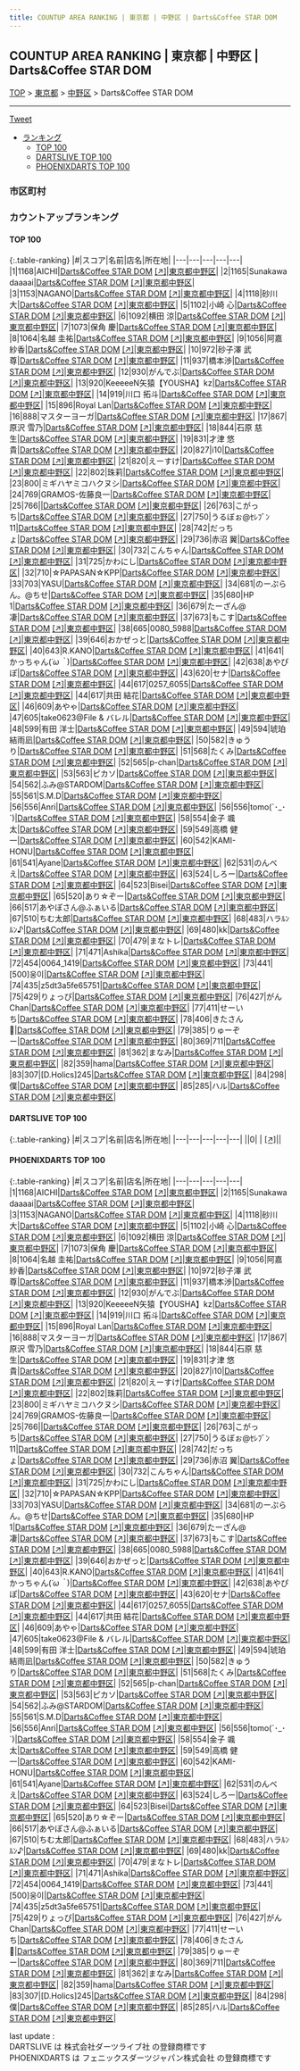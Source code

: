 ```yaml
---
title: COUNTUP AREA RANKING | 東京都 | 中野区 | Darts&Coffee STAR DOM
---
```

## COUNTUP AREA RANKING | 東京都 | 中野区 | Darts&Coffee STAR DOM

[TOP](/darts/rank/) > [東京都](/darts/rank/東京都/) > [中野区](/darts/rank/東京都/中野区/) > Darts&Coffee STAR DOM

___

<a href="https://twitter.com/share?ref_src=twsrc%5Etfw" data-text="COUNTUP AREA RANKING | 東京都中野区Darts&Coffee STAR DOM" class="twitter-share-button" data-hashtags="DARTSLIVE,PHOENIXDARTS,darts,ダーツ" data-show-count="false">Tweet</a>

* [ランキング](#カウントアップランキング)
    * [TOP 100](#top-100)
    * [DARTSLIVE TOP 100](#dartslive-top-100)
    * [PHOENIXDARTS TOP 100](#phoenixdarts-top-100)

### 市区町村

<ul>

</ul>

### カウントアップランキング

#### TOP 100



{:.table-ranking}
|#|スコア|名前|店名|所在地|
|---|---|---|---|---|
|1|1168|<span class="rank-name-pd">AICHI</span>|<a href="/darts/rank/shops/95683.html">Darts&Coffee STAR DOM</a> <a href="https://vs.phoenixdarts.com/jp/shop/shopDetailInfo/s_95683?s_seq=95683">[↗]</a>|<a href="/darts/rank/東京都/中野区">東京都中野区</a>|
|2|1165|<span class="rank-name-pd">Sunakawa daaaai</span>|<a href="/darts/rank/shops/95683.html">Darts&Coffee STAR DOM</a> <a href="https://vs.phoenixdarts.com/jp/shop/shopDetailInfo/s_95683?s_seq=95683">[↗]</a>|<a href="/darts/rank/東京都/中野区">東京都中野区</a>|
|3|1153|<span class="rank-name-pd">NAGANO</span>|<a href="/darts/rank/shops/95683.html">Darts&Coffee STAR DOM</a> <a href="https://vs.phoenixdarts.com/jp/shop/shopDetailInfo/s_95683?s_seq=95683">[↗]</a>|<a href="/darts/rank/東京都/中野区">東京都中野区</a>|
|4|1118|<span class="rank-name-pd"><span class="pro-icon-pd"></span>砂川 大</span>|<a href="/darts/rank/shops/95683.html">Darts&Coffee STAR DOM</a> <a href="https://vs.phoenixdarts.com/jp/shop/shopDetailInfo/s_95683?s_seq=95683">[↗]</a>|<a href="/darts/rank/東京都/中野区">東京都中野区</a>|
|5|1102|<span class="rank-name-pd"><span class="pro-icon-pd"></span>小崎 心</span>|<a href="/darts/rank/shops/95683.html">Darts&Coffee STAR DOM</a> <a href="https://vs.phoenixdarts.com/jp/shop/shopDetailInfo/s_95683?s_seq=95683">[↗]</a>|<a href="/darts/rank/東京都/中野区">東京都中野区</a>|
|6|1092|<span class="rank-name-pd"><span class="pro-icon-pd"></span>横田 涼</span>|<a href="/darts/rank/shops/95683.html">Darts&Coffee STAR DOM</a> <a href="https://vs.phoenixdarts.com/jp/shop/shopDetailInfo/s_95683?s_seq=95683">[↗]</a>|<a href="/darts/rank/東京都/中野区">東京都中野区</a>|
|7|1073|<span class="rank-name-pd"><span class="pro-icon-pd"></span>保角 慶</span>|<a href="/darts/rank/shops/95683.html">Darts&Coffee STAR DOM</a> <a href="https://vs.phoenixdarts.com/jp/shop/shopDetailInfo/s_95683?s_seq=95683">[↗]</a>|<a href="/darts/rank/東京都/中野区">東京都中野区</a>|
|8|1064|<span class="rank-name-pd"><span class="pro-icon-pd"></span>名越 圭祐</span>|<a href="/darts/rank/shops/95683.html">Darts&Coffee STAR DOM</a> <a href="https://vs.phoenixdarts.com/jp/shop/shopDetailInfo/s_95683?s_seq=95683">[↗]</a>|<a href="/darts/rank/東京都/中野区">東京都中野区</a>|
|9|1056|<span class="rank-name-pd"><span class="pro-icon-pd"></span>阿嘉 紗香</span>|<a href="/darts/rank/shops/95683.html">Darts&Coffee STAR DOM</a> <a href="https://vs.phoenixdarts.com/jp/shop/shopDetailInfo/s_95683?s_seq=95683">[↗]</a>|<a href="/darts/rank/東京都/中野区">東京都中野区</a>|
|10|972|<span class="rank-name-pd"><span class="pro-icon-pd"></span>砂子澤 武尊</span>|<a href="/darts/rank/shops/95683.html">Darts&Coffee STAR DOM</a> <a href="https://vs.phoenixdarts.com/jp/shop/shopDetailInfo/s_95683?s_seq=95683">[↗]</a>|<a href="/darts/rank/東京都/中野区">東京都中野区</a>|
|11|937|<span class="rank-name-pd">橋本渉</span>|<a href="/darts/rank/shops/95683.html">Darts&Coffee STAR DOM</a> <a href="https://vs.phoenixdarts.com/jp/shop/shopDetailInfo/s_95683?s_seq=95683">[↗]</a>|<a href="/darts/rank/東京都/中野区">東京都中野区</a>|
|12|930|<span class="rank-name-pd">がんでぶ</span>|<a href="/darts/rank/shops/95683.html">Darts&Coffee STAR DOM</a> <a href="https://vs.phoenixdarts.com/jp/shop/shopDetailInfo/s_95683?s_seq=95683">[↗]</a>|<a href="/darts/rank/東京都/中野区">東京都中野区</a>|
|13|920|<span class="rank-name-pd">KeeeeeN矢猿【YOUSHA】kz</span>|<a href="/darts/rank/shops/95683.html">Darts&Coffee STAR DOM</a> <a href="https://vs.phoenixdarts.com/jp/shop/shopDetailInfo/s_95683?s_seq=95683">[↗]</a>|<a href="/darts/rank/東京都/中野区">東京都中野区</a>|
|14|919|<span class="rank-name-pd"><span class="pro-icon-pd"></span>川口 拓斗</span>|<a href="/darts/rank/shops/95683.html">Darts&Coffee STAR DOM</a> <a href="https://vs.phoenixdarts.com/jp/shop/shopDetailInfo/s_95683?s_seq=95683">[↗]</a>|<a href="/darts/rank/東京都/中野区">東京都中野区</a>|
|15|896|<span class="rank-name-pd">Royal Lan</span>|<a href="/darts/rank/shops/95683.html">Darts&Coffee STAR DOM</a> <a href="https://vs.phoenixdarts.com/jp/shop/shopDetailInfo/s_95683?s_seq=95683">[↗]</a>|<a href="/darts/rank/東京都/中野区">東京都中野区</a>|
|16|888|<span class="rank-name-pd">マスターヨーガ</span>|<a href="/darts/rank/shops/95683.html">Darts&Coffee STAR DOM</a> <a href="https://vs.phoenixdarts.com/jp/shop/shopDetailInfo/s_95683?s_seq=95683">[↗]</a>|<a href="/darts/rank/東京都/中野区">東京都中野区</a>|
|17|867|<span class="rank-name-pd"><span class="pro-icon-pd"></span>原沢 雪乃</span>|<a href="/darts/rank/shops/95683.html">Darts&Coffee STAR DOM</a> <a href="https://vs.phoenixdarts.com/jp/shop/shopDetailInfo/s_95683?s_seq=95683">[↗]</a>|<a href="/darts/rank/東京都/中野区">東京都中野区</a>|
|18|844|<span class="rank-name-pd"><span class="pro-icon-pd"></span>石原 慈生</span>|<a href="/darts/rank/shops/95683.html">Darts&Coffee STAR DOM</a> <a href="https://vs.phoenixdarts.com/jp/shop/shopDetailInfo/s_95683?s_seq=95683">[↗]</a>|<a href="/darts/rank/東京都/中野区">東京都中野区</a>|
|19|831|<span class="rank-name-pd"><span class="pro-icon-pd"></span>才津 悠貴</span>|<a href="/darts/rank/shops/95683.html">Darts&Coffee STAR DOM</a> <a href="https://vs.phoenixdarts.com/jp/shop/shopDetailInfo/s_95683?s_seq=95683">[↗]</a>|<a href="/darts/rank/東京都/中野区">東京都中野区</a>|
|20|827|<span class="rank-name-pd">i10</span>|<a href="/darts/rank/shops/95683.html">Darts&Coffee STAR DOM</a> <a href="https://vs.phoenixdarts.com/jp/shop/shopDetailInfo/s_95683?s_seq=95683">[↗]</a>|<a href="/darts/rank/東京都/中野区">東京都中野区</a>|
|21|820|<span class="rank-name-pd">えーすけ</span>|<a href="/darts/rank/shops/95683.html">Darts&Coffee STAR DOM</a> <a href="https://vs.phoenixdarts.com/jp/shop/shopDetailInfo/s_95683?s_seq=95683">[↗]</a>|<a href="/darts/rank/東京都/中野区">東京都中野区</a>|
|22|802|<span class="rank-name-pd">珠莉</span>|<a href="/darts/rank/shops/95683.html">Darts&Coffee STAR DOM</a> <a href="https://vs.phoenixdarts.com/jp/shop/shopDetailInfo/s_95683?s_seq=95683">[↗]</a>|<a href="/darts/rank/東京都/中野区">東京都中野区</a>|
|23|800|<span class="rank-name-pd">ミギハヤミコハクヌシ</span>|<a href="/darts/rank/shops/95683.html">Darts&Coffee STAR DOM</a> <a href="https://vs.phoenixdarts.com/jp/shop/shopDetailInfo/s_95683?s_seq=95683">[↗]</a>|<a href="/darts/rank/東京都/中野区">東京都中野区</a>|
|24|769|<span class="rank-name-pd">GRAMOS-佐藤良一</span>|<a href="/darts/rank/shops/95683.html">Darts&Coffee STAR DOM</a> <a href="https://vs.phoenixdarts.com/jp/shop/shopDetailInfo/s_95683?s_seq=95683">[↗]</a>|<a href="/darts/rank/東京都/中野区">東京都中野区</a>|
|25|766|<span class="rank-name-pd"></span>|<a href="/darts/rank/shops/95683.html">Darts&Coffee STAR DOM</a> <a href="https://vs.phoenixdarts.com/jp/shop/shopDetailInfo/s_95683?s_seq=95683">[↗]</a>|<a href="/darts/rank/東京都/中野区">東京都中野区</a>|
|26|763|<span class="rank-name-pd">こがっち</span>|<a href="/darts/rank/shops/95683.html">Darts&Coffee STAR DOM</a> <a href="https://vs.phoenixdarts.com/jp/shop/shopDetailInfo/s_95683?s_seq=95683">[↗]</a>|<a href="/darts/rank/東京都/中野区">東京都中野区</a>|
|27|750|<span class="rank-name-pd">うるぼぉ@ｾﾚﾌﾞﾝ11</span>|<a href="/darts/rank/shops/95683.html">Darts&Coffee STAR DOM</a> <a href="https://vs.phoenixdarts.com/jp/shop/shopDetailInfo/s_95683?s_seq=95683">[↗]</a>|<a href="/darts/rank/東京都/中野区">東京都中野区</a>|
|28|742|<span class="rank-name-pd">だっちょ</span>|<a href="/darts/rank/shops/95683.html">Darts&Coffee STAR DOM</a> <a href="https://vs.phoenixdarts.com/jp/shop/shopDetailInfo/s_95683?s_seq=95683">[↗]</a>|<a href="/darts/rank/東京都/中野区">東京都中野区</a>|
|29|736|<span class="rank-name-pd"><span class="pro-icon-pd"></span>赤沼 翼</span>|<a href="/darts/rank/shops/95683.html">Darts&Coffee STAR DOM</a> <a href="https://vs.phoenixdarts.com/jp/shop/shopDetailInfo/s_95683?s_seq=95683">[↗]</a>|<a href="/darts/rank/東京都/中野区">東京都中野区</a>|
|30|732|<span class="rank-name-pd">こんちゃん</span>|<a href="/darts/rank/shops/95683.html">Darts&Coffee STAR DOM</a> <a href="https://vs.phoenixdarts.com/jp/shop/shopDetailInfo/s_95683?s_seq=95683">[↗]</a>|<a href="/darts/rank/東京都/中野区">東京都中野区</a>|
|31|725|<span class="rank-name-pd">かわにし</span>|<a href="/darts/rank/shops/95683.html">Darts&Coffee STAR DOM</a> <a href="https://vs.phoenixdarts.com/jp/shop/shopDetailInfo/s_95683?s_seq=95683">[↗]</a>|<a href="/darts/rank/東京都/中野区">東京都中野区</a>|
|32|710|<span class="rank-name-pd">☆PAPASAN☆KPP</span>|<a href="/darts/rank/shops/95683.html">Darts&Coffee STAR DOM</a> <a href="https://vs.phoenixdarts.com/jp/shop/shopDetailInfo/s_95683?s_seq=95683">[↗]</a>|<a href="/darts/rank/東京都/中野区">東京都中野区</a>|
|33|703|<span class="rank-name-pd">YASU</span>|<a href="/darts/rank/shops/95683.html">Darts&Coffee STAR DOM</a> <a href="https://vs.phoenixdarts.com/jp/shop/shopDetailInfo/s_95683?s_seq=95683">[↗]</a>|<a href="/darts/rank/東京都/中野区">東京都中野区</a>|
|34|681|<span class="rank-name-pd">のーぷらん。@ちせ</span>|<a href="/darts/rank/shops/95683.html">Darts&Coffee STAR DOM</a> <a href="https://vs.phoenixdarts.com/jp/shop/shopDetailInfo/s_95683?s_seq=95683">[↗]</a>|<a href="/darts/rank/東京都/中野区">東京都中野区</a>|
|35|680|<span class="rank-name-pd">HP 1</span>|<a href="/darts/rank/shops/95683.html">Darts&Coffee STAR DOM</a> <a href="https://vs.phoenixdarts.com/jp/shop/shopDetailInfo/s_95683?s_seq=95683">[↗]</a>|<a href="/darts/rank/東京都/中野区">東京都中野区</a>|
|36|679|<span class="rank-name-pd">たーざん@凄</span>|<a href="/darts/rank/shops/95683.html">Darts&Coffee STAR DOM</a> <a href="https://vs.phoenixdarts.com/jp/shop/shopDetailInfo/s_95683?s_seq=95683">[↗]</a>|<a href="/darts/rank/東京都/中野区">東京都中野区</a>|
|37|673|<span class="rank-name-pd">もこす</span>|<a href="/darts/rank/shops/95683.html">Darts&Coffee STAR DOM</a> <a href="https://vs.phoenixdarts.com/jp/shop/shopDetailInfo/s_95683?s_seq=95683">[↗]</a>|<a href="/darts/rank/東京都/中野区">東京都中野区</a>|
|38|665|<span class="rank-name-pd">0080_5988</span>|<a href="/darts/rank/shops/95683.html">Darts&Coffee STAR DOM</a> <a href="https://vs.phoenixdarts.com/jp/shop/shopDetailInfo/s_95683?s_seq=95683">[↗]</a>|<a href="/darts/rank/東京都/中野区">東京都中野区</a>|
|39|646|<span class="rank-name-pd">おかぜっと</span>|<a href="/darts/rank/shops/95683.html">Darts&Coffee STAR DOM</a> <a href="https://vs.phoenixdarts.com/jp/shop/shopDetailInfo/s_95683?s_seq=95683">[↗]</a>|<a href="/darts/rank/東京都/中野区">東京都中野区</a>|
|40|643|<span class="rank-name-pd">R.KANO</span>|<a href="/darts/rank/shops/95683.html">Darts&Coffee STAR DOM</a> <a href="https://vs.phoenixdarts.com/jp/shop/shopDetailInfo/s_95683?s_seq=95683">[↗]</a>|<a href="/darts/rank/東京都/中野区">東京都中野区</a>|
|41|641|<span class="rank-name-pd">かっちゃん(*´ω｀*)</span>|<a href="/darts/rank/shops/95683.html">Darts&Coffee STAR DOM</a> <a href="https://vs.phoenixdarts.com/jp/shop/shopDetailInfo/s_95683?s_seq=95683">[↗]</a>|<a href="/darts/rank/東京都/中野区">東京都中野区</a>|
|42|638|<span class="rank-name-pd">あやぴぽ</span>|<a href="/darts/rank/shops/95683.html">Darts&Coffee STAR DOM</a> <a href="https://vs.phoenixdarts.com/jp/shop/shopDetailInfo/s_95683?s_seq=95683">[↗]</a>|<a href="/darts/rank/東京都/中野区">東京都中野区</a>|
|43|620|<span class="rank-name-pd">セナ</span>|<a href="/darts/rank/shops/95683.html">Darts&Coffee STAR DOM</a> <a href="https://vs.phoenixdarts.com/jp/shop/shopDetailInfo/s_95683?s_seq=95683">[↗]</a>|<a href="/darts/rank/東京都/中野区">東京都中野区</a>|
|44|617|<span class="rank-name-pd">0257_6055</span>|<a href="/darts/rank/shops/95683.html">Darts&Coffee STAR DOM</a> <a href="https://vs.phoenixdarts.com/jp/shop/shopDetailInfo/s_95683?s_seq=95683">[↗]</a>|<a href="/darts/rank/東京都/中野区">東京都中野区</a>|
|44|617|<span class="rank-name-pd"><span class="pro-icon-pd"></span>共田 結花</span>|<a href="/darts/rank/shops/95683.html">Darts&Coffee STAR DOM</a> <a href="https://vs.phoenixdarts.com/jp/shop/shopDetailInfo/s_95683?s_seq=95683">[↗]</a>|<a href="/darts/rank/東京都/中野区">東京都中野区</a>|
|46|609|<span class="rank-name-pd">あやゃ</span>|<a href="/darts/rank/shops/95683.html">Darts&Coffee STAR DOM</a> <a href="https://vs.phoenixdarts.com/jp/shop/shopDetailInfo/s_95683?s_seq=95683">[↗]</a>|<a href="/darts/rank/東京都/中野区">東京都中野区</a>|
|47|605|<span class="rank-name-pd">take0623@File &amp; バレル</span>|<a href="/darts/rank/shops/95683.html">Darts&Coffee STAR DOM</a> <a href="https://vs.phoenixdarts.com/jp/shop/shopDetailInfo/s_95683?s_seq=95683">[↗]</a>|<a href="/darts/rank/東京都/中野区">東京都中野区</a>|
|48|599|<span class="rank-name-pd"><span class="pro-icon-pd"></span>有田 洋士</span>|<a href="/darts/rank/shops/95683.html">Darts&Coffee STAR DOM</a> <a href="https://vs.phoenixdarts.com/jp/shop/shopDetailInfo/s_95683?s_seq=95683">[↗]</a>|<a href="/darts/rank/東京都/中野区">東京都中野区</a>|
|49|594|<span class="rank-name-pd">琥珀 結雨凪</span>|<a href="/darts/rank/shops/95683.html">Darts&Coffee STAR DOM</a> <a href="https://vs.phoenixdarts.com/jp/shop/shopDetailInfo/s_95683?s_seq=95683">[↗]</a>|<a href="/darts/rank/東京都/中野区">東京都中野区</a>|
|50|582|<span class="rank-name-pd">きゅうり</span>|<a href="/darts/rank/shops/95683.html">Darts&Coffee STAR DOM</a> <a href="https://vs.phoenixdarts.com/jp/shop/shopDetailInfo/s_95683?s_seq=95683">[↗]</a>|<a href="/darts/rank/東京都/中野区">東京都中野区</a>|
|51|568|<span class="rank-name-pd">たくみ</span>|<a href="/darts/rank/shops/95683.html">Darts&Coffee STAR DOM</a> <a href="https://vs.phoenixdarts.com/jp/shop/shopDetailInfo/s_95683?s_seq=95683">[↗]</a>|<a href="/darts/rank/東京都/中野区">東京都中野区</a>|
|52|565|<span class="rank-name-pd">p-chan</span>|<a href="/darts/rank/shops/95683.html">Darts&Coffee STAR DOM</a> <a href="https://vs.phoenixdarts.com/jp/shop/shopDetailInfo/s_95683?s_seq=95683">[↗]</a>|<a href="/darts/rank/東京都/中野区">東京都中野区</a>|
|53|563|<span class="rank-name-pd">ピカソ</span>|<a href="/darts/rank/shops/95683.html">Darts&Coffee STAR DOM</a> <a href="https://vs.phoenixdarts.com/jp/shop/shopDetailInfo/s_95683?s_seq=95683">[↗]</a>|<a href="/darts/rank/東京都/中野区">東京都中野区</a>|
|54|562|<span class="rank-name-pd">ふみ@STARDOM</span>|<a href="/darts/rank/shops/95683.html">Darts&Coffee STAR DOM</a> <a href="https://vs.phoenixdarts.com/jp/shop/shopDetailInfo/s_95683?s_seq=95683">[↗]</a>|<a href="/darts/rank/東京都/中野区">東京都中野区</a>|
|55|561|<span class="rank-name-pd">S.M.D</span>|<a href="/darts/rank/shops/95683.html">Darts&Coffee STAR DOM</a> <a href="https://vs.phoenixdarts.com/jp/shop/shopDetailInfo/s_95683?s_seq=95683">[↗]</a>|<a href="/darts/rank/東京都/中野区">東京都中野区</a>|
|56|556|<span class="rank-name-pd">Anri</span>|<a href="/darts/rank/shops/95683.html">Darts&Coffee STAR DOM</a> <a href="https://vs.phoenixdarts.com/jp/shop/shopDetailInfo/s_95683?s_seq=95683">[↗]</a>|<a href="/darts/rank/東京都/中野区">東京都中野区</a>|
|56|556|<span class="rank-name-pd">tomo(´･_･`)</span>|<a href="/darts/rank/shops/95683.html">Darts&Coffee STAR DOM</a> <a href="https://vs.phoenixdarts.com/jp/shop/shopDetailInfo/s_95683?s_seq=95683">[↗]</a>|<a href="/darts/rank/東京都/中野区">東京都中野区</a>|
|58|554|<span class="rank-name-pd"><span class="pro-icon-pd"></span>金子 颯太</span>|<a href="/darts/rank/shops/95683.html">Darts&Coffee STAR DOM</a> <a href="https://vs.phoenixdarts.com/jp/shop/shopDetailInfo/s_95683?s_seq=95683">[↗]</a>|<a href="/darts/rank/東京都/中野区">東京都中野区</a>|
|59|549|<span class="rank-name-pd"><span class="pro-icon-pd"></span>高橋 健一</span>|<a href="/darts/rank/shops/95683.html">Darts&Coffee STAR DOM</a> <a href="https://vs.phoenixdarts.com/jp/shop/shopDetailInfo/s_95683?s_seq=95683">[↗]</a>|<a href="/darts/rank/東京都/中野区">東京都中野区</a>|
|60|542|<span class="rank-name-pd">KAMI-HONU</span>|<a href="/darts/rank/shops/95683.html">Darts&Coffee STAR DOM</a> <a href="https://vs.phoenixdarts.com/jp/shop/shopDetailInfo/s_95683?s_seq=95683">[↗]</a>|<a href="/darts/rank/東京都/中野区">東京都中野区</a>|
|61|541|<span class="rank-name-pd">Ayane</span>|<a href="/darts/rank/shops/95683.html">Darts&Coffee STAR DOM</a> <a href="https://vs.phoenixdarts.com/jp/shop/shopDetailInfo/s_95683?s_seq=95683">[↗]</a>|<a href="/darts/rank/東京都/中野区">東京都中野区</a>|
|62|531|<span class="rank-name-pd">のんべえ</span>|<a href="/darts/rank/shops/95683.html">Darts&Coffee STAR DOM</a> <a href="https://vs.phoenixdarts.com/jp/shop/shopDetailInfo/s_95683?s_seq=95683">[↗]</a>|<a href="/darts/rank/東京都/中野区">東京都中野区</a>|
|63|524|<span class="rank-name-pd">しろー</span>|<a href="/darts/rank/shops/95683.html">Darts&Coffee STAR DOM</a> <a href="https://vs.phoenixdarts.com/jp/shop/shopDetailInfo/s_95683?s_seq=95683">[↗]</a>|<a href="/darts/rank/東京都/中野区">東京都中野区</a>|
|64|523|<span class="rank-name-pd">Bisei</span>|<a href="/darts/rank/shops/95683.html">Darts&Coffee STAR DOM</a> <a href="https://vs.phoenixdarts.com/jp/shop/shopDetailInfo/s_95683?s_seq=95683">[↗]</a>|<a href="/darts/rank/東京都/中野区">東京都中野区</a>|
|65|520|<span class="rank-name-pd">あり☆ぞー</span>|<a href="/darts/rank/shops/95683.html">Darts&Coffee STAR DOM</a> <a href="https://vs.phoenixdarts.com/jp/shop/shopDetailInfo/s_95683?s_seq=95683">[↗]</a>|<a href="/darts/rank/東京都/中野区">東京都中野区</a>|
|66|517|<span class="rank-name-pd">あやぽさん@ふぁいる</span>|<a href="/darts/rank/shops/95683.html">Darts&Coffee STAR DOM</a> <a href="https://vs.phoenixdarts.com/jp/shop/shopDetailInfo/s_95683?s_seq=95683">[↗]</a>|<a href="/darts/rank/東京都/中野区">東京都中野区</a>|
|67|510|<span class="rank-name-pd">ちむ太郎</span>|<a href="/darts/rank/shops/95683.html">Darts&Coffee STAR DOM</a> <a href="https://vs.phoenixdarts.com/jp/shop/shopDetailInfo/s_95683?s_seq=95683">[↗]</a>|<a href="/darts/rank/東京都/中野区">東京都中野区</a>|
|68|483|<span class="rank-name-pd">ハラﾙﾝﾙﾝ♪</span>|<a href="/darts/rank/shops/95683.html">Darts&Coffee STAR DOM</a> <a href="https://vs.phoenixdarts.com/jp/shop/shopDetailInfo/s_95683?s_seq=95683">[↗]</a>|<a href="/darts/rank/東京都/中野区">東京都中野区</a>|
|69|480|<span class="rank-name-pd">kk</span>|<a href="/darts/rank/shops/95683.html">Darts&Coffee STAR DOM</a> <a href="https://vs.phoenixdarts.com/jp/shop/shopDetailInfo/s_95683?s_seq=95683">[↗]</a>|<a href="/darts/rank/東京都/中野区">東京都中野区</a>|
|70|479|<span class="rank-name-pd">まなトレ</span>|<a href="/darts/rank/shops/95683.html">Darts&Coffee STAR DOM</a> <a href="https://vs.phoenixdarts.com/jp/shop/shopDetailInfo/s_95683?s_seq=95683">[↗]</a>|<a href="/darts/rank/東京都/中野区">東京都中野区</a>|
|71|471|<span class="rank-name-pd">Ashika</span>|<a href="/darts/rank/shops/95683.html">Darts&Coffee STAR DOM</a> <a href="https://vs.phoenixdarts.com/jp/shop/shopDetailInfo/s_95683?s_seq=95683">[↗]</a>|<a href="/darts/rank/東京都/中野区">東京都中野区</a>|
|72|454|<span class="rank-name-pd">0064_1419</span>|<a href="/darts/rank/shops/95683.html">Darts&Coffee STAR DOM</a> <a href="https://vs.phoenixdarts.com/jp/shop/shopDetailInfo/s_95683?s_seq=95683">[↗]</a>|<a href="/darts/rank/東京都/中野区">東京都中野区</a>|
|73|441|<span class="rank-name-pd">[500]웅이</span>|<a href="/darts/rank/shops/95683.html">Darts&Coffee STAR DOM</a> <a href="https://vs.phoenixdarts.com/jp/shop/shopDetailInfo/s_95683?s_seq=95683">[↗]</a>|<a href="/darts/rank/東京都/中野区">東京都中野区</a>|
|74|435|<span class="rank-name-pd">z5dt3a5fe65751</span>|<a href="/darts/rank/shops/95683.html">Darts&Coffee STAR DOM</a> <a href="https://vs.phoenixdarts.com/jp/shop/shopDetailInfo/s_95683?s_seq=95683">[↗]</a>|<a href="/darts/rank/東京都/中野区">東京都中野区</a>|
|75|429|<span class="rank-name-pd">りょっぴ</span>|<a href="/darts/rank/shops/95683.html">Darts&Coffee STAR DOM</a> <a href="https://vs.phoenixdarts.com/jp/shop/shopDetailInfo/s_95683?s_seq=95683">[↗]</a>|<a href="/darts/rank/東京都/中野区">東京都中野区</a>|
|76|427|<span class="rank-name-pd">がんChan</span>|<a href="/darts/rank/shops/95683.html">Darts&Coffee STAR DOM</a> <a href="https://vs.phoenixdarts.com/jp/shop/shopDetailInfo/s_95683?s_seq=95683">[↗]</a>|<a href="/darts/rank/東京都/中野区">東京都中野区</a>|
|77|411|<span class="rank-name-pd">せーいち</span>|<a href="/darts/rank/shops/95683.html">Darts&Coffee STAR DOM</a> <a href="https://vs.phoenixdarts.com/jp/shop/shopDetailInfo/s_95683?s_seq=95683">[↗]</a>|<a href="/darts/rank/東京都/中野区">東京都中野区</a>|
|78|406|<span class="rank-name-pd">きたさん🎯</span>|<a href="/darts/rank/shops/95683.html">Darts&Coffee STAR DOM</a> <a href="https://vs.phoenixdarts.com/jp/shop/shopDetailInfo/s_95683?s_seq=95683">[↗]</a>|<a href="/darts/rank/東京都/中野区">東京都中野区</a>|
|79|385|<span class="rank-name-pd">りゅーぞー</span>|<a href="/darts/rank/shops/95683.html">Darts&Coffee STAR DOM</a> <a href="https://vs.phoenixdarts.com/jp/shop/shopDetailInfo/s_95683?s_seq=95683">[↗]</a>|<a href="/darts/rank/東京都/中野区">東京都中野区</a>|
|80|369|<span class="rank-name-pd">711</span>|<a href="/darts/rank/shops/95683.html">Darts&Coffee STAR DOM</a> <a href="https://vs.phoenixdarts.com/jp/shop/shopDetailInfo/s_95683?s_seq=95683">[↗]</a>|<a href="/darts/rank/東京都/中野区">東京都中野区</a>|
|81|362|<span class="rank-name-pd">まなみ</span>|<a href="/darts/rank/shops/95683.html">Darts&Coffee STAR DOM</a> <a href="https://vs.phoenixdarts.com/jp/shop/shopDetailInfo/s_95683?s_seq=95683">[↗]</a>|<a href="/darts/rank/東京都/中野区">東京都中野区</a>|
|82|359|<span class="rank-name-pd">hama</span>|<a href="/darts/rank/shops/95683.html">Darts&Coffee STAR DOM</a> <a href="https://vs.phoenixdarts.com/jp/shop/shopDetailInfo/s_95683?s_seq=95683">[↗]</a>|<a href="/darts/rank/東京都/中野区">東京都中野区</a>|
|83|307|<span class="rank-name-pd">[D.Holics]245</span>|<a href="/darts/rank/shops/95683.html">Darts&Coffee STAR DOM</a> <a href="https://vs.phoenixdarts.com/jp/shop/shopDetailInfo/s_95683?s_seq=95683">[↗]</a>|<a href="/darts/rank/東京都/中野区">東京都中野区</a>|
|84|298|<span class="rank-name-pd">僕</span>|<a href="/darts/rank/shops/95683.html">Darts&Coffee STAR DOM</a> <a href="https://vs.phoenixdarts.com/jp/shop/shopDetailInfo/s_95683?s_seq=95683">[↗]</a>|<a href="/darts/rank/東京都/中野区">東京都中野区</a>|
|85|285|<span class="rank-name-pd">ハル</span>|<a href="/darts/rank/shops/95683.html">Darts&Coffee STAR DOM</a> <a href="https://vs.phoenixdarts.com/jp/shop/shopDetailInfo/s_95683?s_seq=95683">[↗]</a>|<a href="/darts/rank/東京都/中野区">東京都中野区</a>|


#### DARTSLIVE TOP 100



{:.table-ranking}
|#|スコア|名前|店名|所在地|
|---|---|---|---|---|
||0|<span class="rank-name-dl"> </span>|<a href="/darts/rank/shops/.html"></a> <a href="">[↗]</a>|<a href="/darts/rank//"></a>|


#### PHOENIXDARTS TOP 100



{:.table-ranking}
|#|スコア|名前|店名|所在地|
|---|---|---|---|---|
|1|1168|<span class="rank-name-pd">AICHI</span>|<a href="/darts/rank/shops/95683.html">Darts&Coffee STAR DOM</a> <a href="https://vs.phoenixdarts.com/jp/shop/shopDetailInfo/s_95683?s_seq=95683">[↗]</a>|<a href="/darts/rank/東京都/中野区">東京都中野区</a>|
|2|1165|<span class="rank-name-pd">Sunakawa daaaai</span>|<a href="/darts/rank/shops/95683.html">Darts&Coffee STAR DOM</a> <a href="https://vs.phoenixdarts.com/jp/shop/shopDetailInfo/s_95683?s_seq=95683">[↗]</a>|<a href="/darts/rank/東京都/中野区">東京都中野区</a>|
|3|1153|<span class="rank-name-pd">NAGANO</span>|<a href="/darts/rank/shops/95683.html">Darts&Coffee STAR DOM</a> <a href="https://vs.phoenixdarts.com/jp/shop/shopDetailInfo/s_95683?s_seq=95683">[↗]</a>|<a href="/darts/rank/東京都/中野区">東京都中野区</a>|
|4|1118|<span class="rank-name-pd"><span class="pro-icon-pd"></span>砂川 大</span>|<a href="/darts/rank/shops/95683.html">Darts&Coffee STAR DOM</a> <a href="https://vs.phoenixdarts.com/jp/shop/shopDetailInfo/s_95683?s_seq=95683">[↗]</a>|<a href="/darts/rank/東京都/中野区">東京都中野区</a>|
|5|1102|<span class="rank-name-pd"><span class="pro-icon-pd"></span>小崎 心</span>|<a href="/darts/rank/shops/95683.html">Darts&Coffee STAR DOM</a> <a href="https://vs.phoenixdarts.com/jp/shop/shopDetailInfo/s_95683?s_seq=95683">[↗]</a>|<a href="/darts/rank/東京都/中野区">東京都中野区</a>|
|6|1092|<span class="rank-name-pd"><span class="pro-icon-pd"></span>横田 涼</span>|<a href="/darts/rank/shops/95683.html">Darts&Coffee STAR DOM</a> <a href="https://vs.phoenixdarts.com/jp/shop/shopDetailInfo/s_95683?s_seq=95683">[↗]</a>|<a href="/darts/rank/東京都/中野区">東京都中野区</a>|
|7|1073|<span class="rank-name-pd"><span class="pro-icon-pd"></span>保角 慶</span>|<a href="/darts/rank/shops/95683.html">Darts&Coffee STAR DOM</a> <a href="https://vs.phoenixdarts.com/jp/shop/shopDetailInfo/s_95683?s_seq=95683">[↗]</a>|<a href="/darts/rank/東京都/中野区">東京都中野区</a>|
|8|1064|<span class="rank-name-pd"><span class="pro-icon-pd"></span>名越 圭祐</span>|<a href="/darts/rank/shops/95683.html">Darts&Coffee STAR DOM</a> <a href="https://vs.phoenixdarts.com/jp/shop/shopDetailInfo/s_95683?s_seq=95683">[↗]</a>|<a href="/darts/rank/東京都/中野区">東京都中野区</a>|
|9|1056|<span class="rank-name-pd"><span class="pro-icon-pd"></span>阿嘉 紗香</span>|<a href="/darts/rank/shops/95683.html">Darts&Coffee STAR DOM</a> <a href="https://vs.phoenixdarts.com/jp/shop/shopDetailInfo/s_95683?s_seq=95683">[↗]</a>|<a href="/darts/rank/東京都/中野区">東京都中野区</a>|
|10|972|<span class="rank-name-pd"><span class="pro-icon-pd"></span>砂子澤 武尊</span>|<a href="/darts/rank/shops/95683.html">Darts&Coffee STAR DOM</a> <a href="https://vs.phoenixdarts.com/jp/shop/shopDetailInfo/s_95683?s_seq=95683">[↗]</a>|<a href="/darts/rank/東京都/中野区">東京都中野区</a>|
|11|937|<span class="rank-name-pd">橋本渉</span>|<a href="/darts/rank/shops/95683.html">Darts&Coffee STAR DOM</a> <a href="https://vs.phoenixdarts.com/jp/shop/shopDetailInfo/s_95683?s_seq=95683">[↗]</a>|<a href="/darts/rank/東京都/中野区">東京都中野区</a>|
|12|930|<span class="rank-name-pd">がんでぶ</span>|<a href="/darts/rank/shops/95683.html">Darts&Coffee STAR DOM</a> <a href="https://vs.phoenixdarts.com/jp/shop/shopDetailInfo/s_95683?s_seq=95683">[↗]</a>|<a href="/darts/rank/東京都/中野区">東京都中野区</a>|
|13|920|<span class="rank-name-pd">KeeeeeN矢猿【YOUSHA】kz</span>|<a href="/darts/rank/shops/95683.html">Darts&Coffee STAR DOM</a> <a href="https://vs.phoenixdarts.com/jp/shop/shopDetailInfo/s_95683?s_seq=95683">[↗]</a>|<a href="/darts/rank/東京都/中野区">東京都中野区</a>|
|14|919|<span class="rank-name-pd"><span class="pro-icon-pd"></span>川口 拓斗</span>|<a href="/darts/rank/shops/95683.html">Darts&Coffee STAR DOM</a> <a href="https://vs.phoenixdarts.com/jp/shop/shopDetailInfo/s_95683?s_seq=95683">[↗]</a>|<a href="/darts/rank/東京都/中野区">東京都中野区</a>|
|15|896|<span class="rank-name-pd">Royal Lan</span>|<a href="/darts/rank/shops/95683.html">Darts&Coffee STAR DOM</a> <a href="https://vs.phoenixdarts.com/jp/shop/shopDetailInfo/s_95683?s_seq=95683">[↗]</a>|<a href="/darts/rank/東京都/中野区">東京都中野区</a>|
|16|888|<span class="rank-name-pd">マスターヨーガ</span>|<a href="/darts/rank/shops/95683.html">Darts&Coffee STAR DOM</a> <a href="https://vs.phoenixdarts.com/jp/shop/shopDetailInfo/s_95683?s_seq=95683">[↗]</a>|<a href="/darts/rank/東京都/中野区">東京都中野区</a>|
|17|867|<span class="rank-name-pd"><span class="pro-icon-pd"></span>原沢 雪乃</span>|<a href="/darts/rank/shops/95683.html">Darts&Coffee STAR DOM</a> <a href="https://vs.phoenixdarts.com/jp/shop/shopDetailInfo/s_95683?s_seq=95683">[↗]</a>|<a href="/darts/rank/東京都/中野区">東京都中野区</a>|
|18|844|<span class="rank-name-pd"><span class="pro-icon-pd"></span>石原 慈生</span>|<a href="/darts/rank/shops/95683.html">Darts&Coffee STAR DOM</a> <a href="https://vs.phoenixdarts.com/jp/shop/shopDetailInfo/s_95683?s_seq=95683">[↗]</a>|<a href="/darts/rank/東京都/中野区">東京都中野区</a>|
|19|831|<span class="rank-name-pd"><span class="pro-icon-pd"></span>才津 悠貴</span>|<a href="/darts/rank/shops/95683.html">Darts&Coffee STAR DOM</a> <a href="https://vs.phoenixdarts.com/jp/shop/shopDetailInfo/s_95683?s_seq=95683">[↗]</a>|<a href="/darts/rank/東京都/中野区">東京都中野区</a>|
|20|827|<span class="rank-name-pd">i10</span>|<a href="/darts/rank/shops/95683.html">Darts&Coffee STAR DOM</a> <a href="https://vs.phoenixdarts.com/jp/shop/shopDetailInfo/s_95683?s_seq=95683">[↗]</a>|<a href="/darts/rank/東京都/中野区">東京都中野区</a>|
|21|820|<span class="rank-name-pd">えーすけ</span>|<a href="/darts/rank/shops/95683.html">Darts&Coffee STAR DOM</a> <a href="https://vs.phoenixdarts.com/jp/shop/shopDetailInfo/s_95683?s_seq=95683">[↗]</a>|<a href="/darts/rank/東京都/中野区">東京都中野区</a>|
|22|802|<span class="rank-name-pd">珠莉</span>|<a href="/darts/rank/shops/95683.html">Darts&Coffee STAR DOM</a> <a href="https://vs.phoenixdarts.com/jp/shop/shopDetailInfo/s_95683?s_seq=95683">[↗]</a>|<a href="/darts/rank/東京都/中野区">東京都中野区</a>|
|23|800|<span class="rank-name-pd">ミギハヤミコハクヌシ</span>|<a href="/darts/rank/shops/95683.html">Darts&Coffee STAR DOM</a> <a href="https://vs.phoenixdarts.com/jp/shop/shopDetailInfo/s_95683?s_seq=95683">[↗]</a>|<a href="/darts/rank/東京都/中野区">東京都中野区</a>|
|24|769|<span class="rank-name-pd">GRAMOS-佐藤良一</span>|<a href="/darts/rank/shops/95683.html">Darts&Coffee STAR DOM</a> <a href="https://vs.phoenixdarts.com/jp/shop/shopDetailInfo/s_95683?s_seq=95683">[↗]</a>|<a href="/darts/rank/東京都/中野区">東京都中野区</a>|
|25|766|<span class="rank-name-pd"></span>|<a href="/darts/rank/shops/95683.html">Darts&Coffee STAR DOM</a> <a href="https://vs.phoenixdarts.com/jp/shop/shopDetailInfo/s_95683?s_seq=95683">[↗]</a>|<a href="/darts/rank/東京都/中野区">東京都中野区</a>|
|26|763|<span class="rank-name-pd">こがっち</span>|<a href="/darts/rank/shops/95683.html">Darts&Coffee STAR DOM</a> <a href="https://vs.phoenixdarts.com/jp/shop/shopDetailInfo/s_95683?s_seq=95683">[↗]</a>|<a href="/darts/rank/東京都/中野区">東京都中野区</a>|
|27|750|<span class="rank-name-pd">うるぼぉ@ｾﾚﾌﾞﾝ11</span>|<a href="/darts/rank/shops/95683.html">Darts&Coffee STAR DOM</a> <a href="https://vs.phoenixdarts.com/jp/shop/shopDetailInfo/s_95683?s_seq=95683">[↗]</a>|<a href="/darts/rank/東京都/中野区">東京都中野区</a>|
|28|742|<span class="rank-name-pd">だっちょ</span>|<a href="/darts/rank/shops/95683.html">Darts&Coffee STAR DOM</a> <a href="https://vs.phoenixdarts.com/jp/shop/shopDetailInfo/s_95683?s_seq=95683">[↗]</a>|<a href="/darts/rank/東京都/中野区">東京都中野区</a>|
|29|736|<span class="rank-name-pd"><span class="pro-icon-pd"></span>赤沼 翼</span>|<a href="/darts/rank/shops/95683.html">Darts&Coffee STAR DOM</a> <a href="https://vs.phoenixdarts.com/jp/shop/shopDetailInfo/s_95683?s_seq=95683">[↗]</a>|<a href="/darts/rank/東京都/中野区">東京都中野区</a>|
|30|732|<span class="rank-name-pd">こんちゃん</span>|<a href="/darts/rank/shops/95683.html">Darts&Coffee STAR DOM</a> <a href="https://vs.phoenixdarts.com/jp/shop/shopDetailInfo/s_95683?s_seq=95683">[↗]</a>|<a href="/darts/rank/東京都/中野区">東京都中野区</a>|
|31|725|<span class="rank-name-pd">かわにし</span>|<a href="/darts/rank/shops/95683.html">Darts&Coffee STAR DOM</a> <a href="https://vs.phoenixdarts.com/jp/shop/shopDetailInfo/s_95683?s_seq=95683">[↗]</a>|<a href="/darts/rank/東京都/中野区">東京都中野区</a>|
|32|710|<span class="rank-name-pd">☆PAPASAN☆KPP</span>|<a href="/darts/rank/shops/95683.html">Darts&Coffee STAR DOM</a> <a href="https://vs.phoenixdarts.com/jp/shop/shopDetailInfo/s_95683?s_seq=95683">[↗]</a>|<a href="/darts/rank/東京都/中野区">東京都中野区</a>|
|33|703|<span class="rank-name-pd">YASU</span>|<a href="/darts/rank/shops/95683.html">Darts&Coffee STAR DOM</a> <a href="https://vs.phoenixdarts.com/jp/shop/shopDetailInfo/s_95683?s_seq=95683">[↗]</a>|<a href="/darts/rank/東京都/中野区">東京都中野区</a>|
|34|681|<span class="rank-name-pd">のーぷらん。@ちせ</span>|<a href="/darts/rank/shops/95683.html">Darts&Coffee STAR DOM</a> <a href="https://vs.phoenixdarts.com/jp/shop/shopDetailInfo/s_95683?s_seq=95683">[↗]</a>|<a href="/darts/rank/東京都/中野区">東京都中野区</a>|
|35|680|<span class="rank-name-pd">HP 1</span>|<a href="/darts/rank/shops/95683.html">Darts&Coffee STAR DOM</a> <a href="https://vs.phoenixdarts.com/jp/shop/shopDetailInfo/s_95683?s_seq=95683">[↗]</a>|<a href="/darts/rank/東京都/中野区">東京都中野区</a>|
|36|679|<span class="rank-name-pd">たーざん@凄</span>|<a href="/darts/rank/shops/95683.html">Darts&Coffee STAR DOM</a> <a href="https://vs.phoenixdarts.com/jp/shop/shopDetailInfo/s_95683?s_seq=95683">[↗]</a>|<a href="/darts/rank/東京都/中野区">東京都中野区</a>|
|37|673|<span class="rank-name-pd">もこす</span>|<a href="/darts/rank/shops/95683.html">Darts&Coffee STAR DOM</a> <a href="https://vs.phoenixdarts.com/jp/shop/shopDetailInfo/s_95683?s_seq=95683">[↗]</a>|<a href="/darts/rank/東京都/中野区">東京都中野区</a>|
|38|665|<span class="rank-name-pd">0080_5988</span>|<a href="/darts/rank/shops/95683.html">Darts&Coffee STAR DOM</a> <a href="https://vs.phoenixdarts.com/jp/shop/shopDetailInfo/s_95683?s_seq=95683">[↗]</a>|<a href="/darts/rank/東京都/中野区">東京都中野区</a>|
|39|646|<span class="rank-name-pd">おかぜっと</span>|<a href="/darts/rank/shops/95683.html">Darts&Coffee STAR DOM</a> <a href="https://vs.phoenixdarts.com/jp/shop/shopDetailInfo/s_95683?s_seq=95683">[↗]</a>|<a href="/darts/rank/東京都/中野区">東京都中野区</a>|
|40|643|<span class="rank-name-pd">R.KANO</span>|<a href="/darts/rank/shops/95683.html">Darts&Coffee STAR DOM</a> <a href="https://vs.phoenixdarts.com/jp/shop/shopDetailInfo/s_95683?s_seq=95683">[↗]</a>|<a href="/darts/rank/東京都/中野区">東京都中野区</a>|
|41|641|<span class="rank-name-pd">かっちゃん(*´ω｀*)</span>|<a href="/darts/rank/shops/95683.html">Darts&Coffee STAR DOM</a> <a href="https://vs.phoenixdarts.com/jp/shop/shopDetailInfo/s_95683?s_seq=95683">[↗]</a>|<a href="/darts/rank/東京都/中野区">東京都中野区</a>|
|42|638|<span class="rank-name-pd">あやぴぽ</span>|<a href="/darts/rank/shops/95683.html">Darts&Coffee STAR DOM</a> <a href="https://vs.phoenixdarts.com/jp/shop/shopDetailInfo/s_95683?s_seq=95683">[↗]</a>|<a href="/darts/rank/東京都/中野区">東京都中野区</a>|
|43|620|<span class="rank-name-pd">セナ</span>|<a href="/darts/rank/shops/95683.html">Darts&Coffee STAR DOM</a> <a href="https://vs.phoenixdarts.com/jp/shop/shopDetailInfo/s_95683?s_seq=95683">[↗]</a>|<a href="/darts/rank/東京都/中野区">東京都中野区</a>|
|44|617|<span class="rank-name-pd">0257_6055</span>|<a href="/darts/rank/shops/95683.html">Darts&Coffee STAR DOM</a> <a href="https://vs.phoenixdarts.com/jp/shop/shopDetailInfo/s_95683?s_seq=95683">[↗]</a>|<a href="/darts/rank/東京都/中野区">東京都中野区</a>|
|44|617|<span class="rank-name-pd"><span class="pro-icon-pd"></span>共田 結花</span>|<a href="/darts/rank/shops/95683.html">Darts&Coffee STAR DOM</a> <a href="https://vs.phoenixdarts.com/jp/shop/shopDetailInfo/s_95683?s_seq=95683">[↗]</a>|<a href="/darts/rank/東京都/中野区">東京都中野区</a>|
|46|609|<span class="rank-name-pd">あやゃ</span>|<a href="/darts/rank/shops/95683.html">Darts&Coffee STAR DOM</a> <a href="https://vs.phoenixdarts.com/jp/shop/shopDetailInfo/s_95683?s_seq=95683">[↗]</a>|<a href="/darts/rank/東京都/中野区">東京都中野区</a>|
|47|605|<span class="rank-name-pd">take0623@File &amp; バレル</span>|<a href="/darts/rank/shops/95683.html">Darts&Coffee STAR DOM</a> <a href="https://vs.phoenixdarts.com/jp/shop/shopDetailInfo/s_95683?s_seq=95683">[↗]</a>|<a href="/darts/rank/東京都/中野区">東京都中野区</a>|
|48|599|<span class="rank-name-pd"><span class="pro-icon-pd"></span>有田 洋士</span>|<a href="/darts/rank/shops/95683.html">Darts&Coffee STAR DOM</a> <a href="https://vs.phoenixdarts.com/jp/shop/shopDetailInfo/s_95683?s_seq=95683">[↗]</a>|<a href="/darts/rank/東京都/中野区">東京都中野区</a>|
|49|594|<span class="rank-name-pd">琥珀 結雨凪</span>|<a href="/darts/rank/shops/95683.html">Darts&Coffee STAR DOM</a> <a href="https://vs.phoenixdarts.com/jp/shop/shopDetailInfo/s_95683?s_seq=95683">[↗]</a>|<a href="/darts/rank/東京都/中野区">東京都中野区</a>|
|50|582|<span class="rank-name-pd">きゅうり</span>|<a href="/darts/rank/shops/95683.html">Darts&Coffee STAR DOM</a> <a href="https://vs.phoenixdarts.com/jp/shop/shopDetailInfo/s_95683?s_seq=95683">[↗]</a>|<a href="/darts/rank/東京都/中野区">東京都中野区</a>|
|51|568|<span class="rank-name-pd">たくみ</span>|<a href="/darts/rank/shops/95683.html">Darts&Coffee STAR DOM</a> <a href="https://vs.phoenixdarts.com/jp/shop/shopDetailInfo/s_95683?s_seq=95683">[↗]</a>|<a href="/darts/rank/東京都/中野区">東京都中野区</a>|
|52|565|<span class="rank-name-pd">p-chan</span>|<a href="/darts/rank/shops/95683.html">Darts&Coffee STAR DOM</a> <a href="https://vs.phoenixdarts.com/jp/shop/shopDetailInfo/s_95683?s_seq=95683">[↗]</a>|<a href="/darts/rank/東京都/中野区">東京都中野区</a>|
|53|563|<span class="rank-name-pd">ピカソ</span>|<a href="/darts/rank/shops/95683.html">Darts&Coffee STAR DOM</a> <a href="https://vs.phoenixdarts.com/jp/shop/shopDetailInfo/s_95683?s_seq=95683">[↗]</a>|<a href="/darts/rank/東京都/中野区">東京都中野区</a>|
|54|562|<span class="rank-name-pd">ふみ@STARDOM</span>|<a href="/darts/rank/shops/95683.html">Darts&Coffee STAR DOM</a> <a href="https://vs.phoenixdarts.com/jp/shop/shopDetailInfo/s_95683?s_seq=95683">[↗]</a>|<a href="/darts/rank/東京都/中野区">東京都中野区</a>|
|55|561|<span class="rank-name-pd">S.M.D</span>|<a href="/darts/rank/shops/95683.html">Darts&Coffee STAR DOM</a> <a href="https://vs.phoenixdarts.com/jp/shop/shopDetailInfo/s_95683?s_seq=95683">[↗]</a>|<a href="/darts/rank/東京都/中野区">東京都中野区</a>|
|56|556|<span class="rank-name-pd">Anri</span>|<a href="/darts/rank/shops/95683.html">Darts&Coffee STAR DOM</a> <a href="https://vs.phoenixdarts.com/jp/shop/shopDetailInfo/s_95683?s_seq=95683">[↗]</a>|<a href="/darts/rank/東京都/中野区">東京都中野区</a>|
|56|556|<span class="rank-name-pd">tomo(´･_･`)</span>|<a href="/darts/rank/shops/95683.html">Darts&Coffee STAR DOM</a> <a href="https://vs.phoenixdarts.com/jp/shop/shopDetailInfo/s_95683?s_seq=95683">[↗]</a>|<a href="/darts/rank/東京都/中野区">東京都中野区</a>|
|58|554|<span class="rank-name-pd"><span class="pro-icon-pd"></span>金子 颯太</span>|<a href="/darts/rank/shops/95683.html">Darts&Coffee STAR DOM</a> <a href="https://vs.phoenixdarts.com/jp/shop/shopDetailInfo/s_95683?s_seq=95683">[↗]</a>|<a href="/darts/rank/東京都/中野区">東京都中野区</a>|
|59|549|<span class="rank-name-pd"><span class="pro-icon-pd"></span>高橋 健一</span>|<a href="/darts/rank/shops/95683.html">Darts&Coffee STAR DOM</a> <a href="https://vs.phoenixdarts.com/jp/shop/shopDetailInfo/s_95683?s_seq=95683">[↗]</a>|<a href="/darts/rank/東京都/中野区">東京都中野区</a>|
|60|542|<span class="rank-name-pd">KAMI-HONU</span>|<a href="/darts/rank/shops/95683.html">Darts&Coffee STAR DOM</a> <a href="https://vs.phoenixdarts.com/jp/shop/shopDetailInfo/s_95683?s_seq=95683">[↗]</a>|<a href="/darts/rank/東京都/中野区">東京都中野区</a>|
|61|541|<span class="rank-name-pd">Ayane</span>|<a href="/darts/rank/shops/95683.html">Darts&Coffee STAR DOM</a> <a href="https://vs.phoenixdarts.com/jp/shop/shopDetailInfo/s_95683?s_seq=95683">[↗]</a>|<a href="/darts/rank/東京都/中野区">東京都中野区</a>|
|62|531|<span class="rank-name-pd">のんべえ</span>|<a href="/darts/rank/shops/95683.html">Darts&Coffee STAR DOM</a> <a href="https://vs.phoenixdarts.com/jp/shop/shopDetailInfo/s_95683?s_seq=95683">[↗]</a>|<a href="/darts/rank/東京都/中野区">東京都中野区</a>|
|63|524|<span class="rank-name-pd">しろー</span>|<a href="/darts/rank/shops/95683.html">Darts&Coffee STAR DOM</a> <a href="https://vs.phoenixdarts.com/jp/shop/shopDetailInfo/s_95683?s_seq=95683">[↗]</a>|<a href="/darts/rank/東京都/中野区">東京都中野区</a>|
|64|523|<span class="rank-name-pd">Bisei</span>|<a href="/darts/rank/shops/95683.html">Darts&Coffee STAR DOM</a> <a href="https://vs.phoenixdarts.com/jp/shop/shopDetailInfo/s_95683?s_seq=95683">[↗]</a>|<a href="/darts/rank/東京都/中野区">東京都中野区</a>|
|65|520|<span class="rank-name-pd">あり☆ぞー</span>|<a href="/darts/rank/shops/95683.html">Darts&Coffee STAR DOM</a> <a href="https://vs.phoenixdarts.com/jp/shop/shopDetailInfo/s_95683?s_seq=95683">[↗]</a>|<a href="/darts/rank/東京都/中野区">東京都中野区</a>|
|66|517|<span class="rank-name-pd">あやぽさん@ふぁいる</span>|<a href="/darts/rank/shops/95683.html">Darts&Coffee STAR DOM</a> <a href="https://vs.phoenixdarts.com/jp/shop/shopDetailInfo/s_95683?s_seq=95683">[↗]</a>|<a href="/darts/rank/東京都/中野区">東京都中野区</a>|
|67|510|<span class="rank-name-pd">ちむ太郎</span>|<a href="/darts/rank/shops/95683.html">Darts&Coffee STAR DOM</a> <a href="https://vs.phoenixdarts.com/jp/shop/shopDetailInfo/s_95683?s_seq=95683">[↗]</a>|<a href="/darts/rank/東京都/中野区">東京都中野区</a>|
|68|483|<span class="rank-name-pd">ハラﾙﾝﾙﾝ♪</span>|<a href="/darts/rank/shops/95683.html">Darts&Coffee STAR DOM</a> <a href="https://vs.phoenixdarts.com/jp/shop/shopDetailInfo/s_95683?s_seq=95683">[↗]</a>|<a href="/darts/rank/東京都/中野区">東京都中野区</a>|
|69|480|<span class="rank-name-pd">kk</span>|<a href="/darts/rank/shops/95683.html">Darts&Coffee STAR DOM</a> <a href="https://vs.phoenixdarts.com/jp/shop/shopDetailInfo/s_95683?s_seq=95683">[↗]</a>|<a href="/darts/rank/東京都/中野区">東京都中野区</a>|
|70|479|<span class="rank-name-pd">まなトレ</span>|<a href="/darts/rank/shops/95683.html">Darts&Coffee STAR DOM</a> <a href="https://vs.phoenixdarts.com/jp/shop/shopDetailInfo/s_95683?s_seq=95683">[↗]</a>|<a href="/darts/rank/東京都/中野区">東京都中野区</a>|
|71|471|<span class="rank-name-pd">Ashika</span>|<a href="/darts/rank/shops/95683.html">Darts&Coffee STAR DOM</a> <a href="https://vs.phoenixdarts.com/jp/shop/shopDetailInfo/s_95683?s_seq=95683">[↗]</a>|<a href="/darts/rank/東京都/中野区">東京都中野区</a>|
|72|454|<span class="rank-name-pd">0064_1419</span>|<a href="/darts/rank/shops/95683.html">Darts&Coffee STAR DOM</a> <a href="https://vs.phoenixdarts.com/jp/shop/shopDetailInfo/s_95683?s_seq=95683">[↗]</a>|<a href="/darts/rank/東京都/中野区">東京都中野区</a>|
|73|441|<span class="rank-name-pd">[500]웅이</span>|<a href="/darts/rank/shops/95683.html">Darts&Coffee STAR DOM</a> <a href="https://vs.phoenixdarts.com/jp/shop/shopDetailInfo/s_95683?s_seq=95683">[↗]</a>|<a href="/darts/rank/東京都/中野区">東京都中野区</a>|
|74|435|<span class="rank-name-pd">z5dt3a5fe65751</span>|<a href="/darts/rank/shops/95683.html">Darts&Coffee STAR DOM</a> <a href="https://vs.phoenixdarts.com/jp/shop/shopDetailInfo/s_95683?s_seq=95683">[↗]</a>|<a href="/darts/rank/東京都/中野区">東京都中野区</a>|
|75|429|<span class="rank-name-pd">りょっぴ</span>|<a href="/darts/rank/shops/95683.html">Darts&Coffee STAR DOM</a> <a href="https://vs.phoenixdarts.com/jp/shop/shopDetailInfo/s_95683?s_seq=95683">[↗]</a>|<a href="/darts/rank/東京都/中野区">東京都中野区</a>|
|76|427|<span class="rank-name-pd">がんChan</span>|<a href="/darts/rank/shops/95683.html">Darts&Coffee STAR DOM</a> <a href="https://vs.phoenixdarts.com/jp/shop/shopDetailInfo/s_95683?s_seq=95683">[↗]</a>|<a href="/darts/rank/東京都/中野区">東京都中野区</a>|
|77|411|<span class="rank-name-pd">せーいち</span>|<a href="/darts/rank/shops/95683.html">Darts&Coffee STAR DOM</a> <a href="https://vs.phoenixdarts.com/jp/shop/shopDetailInfo/s_95683?s_seq=95683">[↗]</a>|<a href="/darts/rank/東京都/中野区">東京都中野区</a>|
|78|406|<span class="rank-name-pd">きたさん🎯</span>|<a href="/darts/rank/shops/95683.html">Darts&Coffee STAR DOM</a> <a href="https://vs.phoenixdarts.com/jp/shop/shopDetailInfo/s_95683?s_seq=95683">[↗]</a>|<a href="/darts/rank/東京都/中野区">東京都中野区</a>|
|79|385|<span class="rank-name-pd">りゅーぞー</span>|<a href="/darts/rank/shops/95683.html">Darts&Coffee STAR DOM</a> <a href="https://vs.phoenixdarts.com/jp/shop/shopDetailInfo/s_95683?s_seq=95683">[↗]</a>|<a href="/darts/rank/東京都/中野区">東京都中野区</a>|
|80|369|<span class="rank-name-pd">711</span>|<a href="/darts/rank/shops/95683.html">Darts&Coffee STAR DOM</a> <a href="https://vs.phoenixdarts.com/jp/shop/shopDetailInfo/s_95683?s_seq=95683">[↗]</a>|<a href="/darts/rank/東京都/中野区">東京都中野区</a>|
|81|362|<span class="rank-name-pd">まなみ</span>|<a href="/darts/rank/shops/95683.html">Darts&Coffee STAR DOM</a> <a href="https://vs.phoenixdarts.com/jp/shop/shopDetailInfo/s_95683?s_seq=95683">[↗]</a>|<a href="/darts/rank/東京都/中野区">東京都中野区</a>|
|82|359|<span class="rank-name-pd">hama</span>|<a href="/darts/rank/shops/95683.html">Darts&Coffee STAR DOM</a> <a href="https://vs.phoenixdarts.com/jp/shop/shopDetailInfo/s_95683?s_seq=95683">[↗]</a>|<a href="/darts/rank/東京都/中野区">東京都中野区</a>|
|83|307|<span class="rank-name-pd">[D.Holics]245</span>|<a href="/darts/rank/shops/95683.html">Darts&Coffee STAR DOM</a> <a href="https://vs.phoenixdarts.com/jp/shop/shopDetailInfo/s_95683?s_seq=95683">[↗]</a>|<a href="/darts/rank/東京都/中野区">東京都中野区</a>|
|84|298|<span class="rank-name-pd">僕</span>|<a href="/darts/rank/shops/95683.html">Darts&Coffee STAR DOM</a> <a href="https://vs.phoenixdarts.com/jp/shop/shopDetailInfo/s_95683?s_seq=95683">[↗]</a>|<a href="/darts/rank/東京都/中野区">東京都中野区</a>|
|85|285|<span class="rank-name-pd">ハル</span>|<a href="/darts/rank/shops/95683.html">Darts&Coffee STAR DOM</a> <a href="https://vs.phoenixdarts.com/jp/shop/shopDetailInfo/s_95683?s_seq=95683">[↗]</a>|<a href="/darts/rank/東京都/中野区">東京都中野区</a>|


<div class="footer border-top border-gray-light mt-5 pt-3 text-right text-gray">
    last update : <span style="font-weight: italic" id="foot_last_modified"></span><br />
    DARTSLIVE は 株式会社ダーツライブ社 の登録商標です<br />
    PHOENIXDARTS は フェニックスダーツジャパン株式会社 の登録商標です<br />
</div>

<script src="https://cdnjs.cloudflare.com/ajax/libs/jquery.tablesorter/2.31.3/js/jquery.tablesorter.min.js" integrity="sha512-qzgd5cYSZcosqpzpn7zF2ZId8f/8CHmFKZ8j7mU4OUXTNRd5g+ZHBPsgKEwoqxCtdQvExE5LprwwPAgoicguNg==" crossorigin="anonymous" referrerpolicy="no-referrer"></script>
<link rel="stylesheet" href="https://cdnjs.cloudflare.com/ajax/libs/jquery.tablesorter/2.31.3/css/theme.default.min.css" integrity="sha512-wghhOJkjQX0Lh3NSWvNKeZ0ZpNn+SPVXX1Qyc9OCaogADktxrBiBdKGDoqVUOyhStvMBmJQ8ZdMHiR3wuEq8+w==" crossorigin="anonymous" referrerpolicy="no-referrer" />
<script>
$(function() {
    $(".table-ranking").tablesorter({sortList:[[0, 0]]});
    $("#foot_last_modified").text(formatDate(new Date(document.lastModified), 'yyyy-MM-dd HH:mm:ss'));
});
</script>

<script async src="https://platform.twitter.com/widgets.js" charset="utf-8"></script>